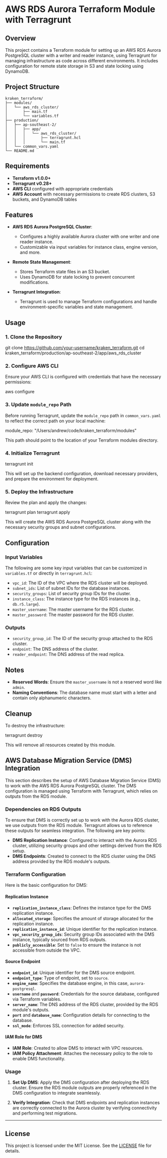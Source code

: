 
# AWS RDS Aurora Terraform Module with Terragrunt

## Overview

This project contains a Terraform module for setting up an AWS RDS Aurora PostgreSQL cluster with a writer and reader instance, using Terragrunt for managing infrastructure as code across different environments. It includes configuration for remote state storage in S3 and state locking using DynamoDB.

## Project Structure

```
kraken_terraform/
├── modules/
│   └── aws_rds_cluster/
│       ├── main.tf
│       └── variables.tf
├── production/
│   ├── ap-southeast-2/
│   │   ├── app/
│   │   │   └── aws_rds_cluster/
│   │   │       ├── terragrunt.hcl
│   │   │       └── main.tf
│   └── common_vars.yaml
└── README.md
```

## Requirements

- **Terraform v1.0.0+**
- **Terragrunt v0.28+**
- **AWS CLI** configured with appropriate credentials
- **AWS Account** with necessary permissions to create RDS clusters, S3 buckets, and DynamoDB tables

## Features

- **AWS RDS Aurora PostgreSQL Cluster**:
  - Configures a highly available Aurora cluster with one writer and one reader instance.
  - Customizable via input variables for instance class, engine version, and more.
  
- **Remote State Management**:
  - Stores Terraform state files in an S3 bucket.
  - Uses DynamoDB for state locking to prevent concurrent modifications.

- **Terragrunt Integration**:
  - Terragrunt is used to manage Terraform configurations and handle environment-specific variables and state management.

## Usage

### 1. Clone the Repository


git clone https://github.com/your-username/kraken_terraform.git
cd kraken_terraform/production/ap-southeast-2/app/aws_rds_cluster


### 2. Configure AWS CLI

Ensure your AWS CLI is configured with credentials that have the necessary permissions:


aws configure


### 3. Update `module_repo` Path

Before running Terragrunt, update the `module_repo` path in `common_vars.yaml` to reflect the correct path on your local machine:


module_repo: "/Users/andrew/code/kraken_terraform/modules"


This path should point to the location of your Terraform modules directory.

### 4. Initialize Terragrunt


terragrunt init


This will set up the backend configuration, download necessary providers, and prepare the environment for deployment.

### 5. Deploy the Infrastructure

Review the plan and apply the changes:

terragrunt plan
terragrunt apply


This will create the AWS RDS Aurora PostgreSQL cluster along with the necessary security groups and subnet configurations.

## Configuration

### Input Variables

The following are some key input variables that can be customized in `variables.tf` or directly in `terragrunt.hcl`:

- `vpc_id`: The ID of the VPC where the RDS cluster will be deployed.
- `subnet_ids`: List of subnet IDs for the database instances.
- `security_groups`: List of security group IDs for the cluster.
- `instance_class`: The instance type for the RDS instances (e.g., `db.r5.large`).
- `master_username`: The master username for the RDS cluster.
- `master_password`: The master password for the RDS cluster.

### Outputs

- `security_group_id`: The ID of the security group attached to the RDS cluster.
- `endpoint`: The DNS address of the cluster.
- `reader_endpoint`: The DNS address of the read replica.

## Notes

- **Reserved Words**: Ensure the `master_username` is not a reserved word like `admin`.
- **Naming Conventions**: The database name must start with a letter and contain only alphanumeric characters.

## Cleanup

To destroy the infrastructure:

terragrunt destroy


This will remove all resources created by this module.


## AWS Database Migration Service (DMS) Integration

This section describes the setup of AWS Database Migration Service (DMS) to work with the AWS RDS Aurora PostgreSQL cluster. The DMS configuration is managed using Terraform with Terragrunt, which relies on outputs from the RDS module.

### Dependencies on RDS Outputs

To ensure that DMS is correctly set up to work with the Aurora RDS cluster, we use outputs from the RDS module. Terragrunt allows us to reference these outputs for seamless integration. The following are key points:

- **DMS Replication Instance**: Configured to interact with the Aurora RDS cluster, utilizing security groups and other settings derived from the RDS setup.
- **DMS Endpoints**: Created to connect to the RDS cluster using the DNS address provided by the RDS module's outputs.

### Terraform Configuration

Here is the basic configuration for DMS:

#### Replication Instance

- **`replication_instance_class`**: Defines the instance type for the DMS replication instance.
- **`allocated_storage`**: Specifies the amount of storage allocated for the replication instance.
- **`replication_instance_id`**: Unique identifier for the replication instance.
- **`vpc_security_group_ids`**: Security group IDs associated with the DMS instance, typically sourced from RDS outputs.
- **`publicly_accessible`**: Set to `false` to ensure the instance is not accessible from outside the VPC.

#### Source Endpoint

- **`endpoint_id`**: Unique identifier for the DMS source endpoint.
- **`endpoint_type`**: Type of endpoint, set to `source`.
- **`engine_name`**: Specifies the database engine, in this case, `aurora-postgresql`.
- **`username`** and **`password`**: Credentials for the source database, configured via Terraform variables.
- **`server_name`**: The DNS address of the RDS cluster, provided by the RDS module's outputs.
- **`port`** and **`database_name`**: Configuration details for connecting to the database.
- **`ssl_mode`**: Enforces SSL connection for added security.

#### IAM Role for DMS

- **IAM Role**: Created to allow DMS to interact with VPC resources.
- **IAM Policy Attachment**: Attaches the necessary policy to the role to enable DMS functionality.

### Usage

1. **Set Up DMS**: Apply the DMS configuration after deploying the RDS cluster. Ensure the RDS module outputs are properly referenced in the DMS configuration to integrate seamlessly.
   
2. **Verify Integration**: Check that DMS endpoints and replication instances are correctly connected to the Aurora cluster by verifying connectivity and performing test migrations.

---

## License

This project is licensed under the MIT License. See the [LICENSE](LICENSE) file for details.

